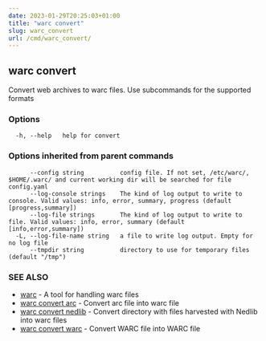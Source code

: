 ```yaml
---
date: 2023-01-29T20:25:03+01:00
title: "warc convert"
slug: warc_convert
url: /cmd/warc_convert/
---
```

## warc convert

Convert web archives to warc files. Use subcommands for the supported formats

### Options

```
  -h, --help   help for convert
```

### Options inherited from parent commands

```
      --config string          config file. If not set, /etc/warc/, $HOME/.warc/ and current working dir will be searched for file config.yaml
      --log-console strings    The kind of log output to write to console. Valid values: info, error, summary, progress (default [progress,summary])
      --log-file strings       The kind of log output to write to file. Valid values: info, error, summary (default [info,error,summary])
  -L, --log-file-name string   a file to write log output. Empty for no log file
      --tmpdir string          directory to use for temporary files (default "/tmp")
```

### SEE ALSO

* [warc](../warc/)	 - A tool for handling warc files
* [warc convert arc](../warc_convert_arc/)	 - Convert arc file into warc file
* [warc convert nedlib](../warc_convert_nedlib/)	 - Convert directory with files harvested with Nedlib into warc files
* [warc convert warc](../warc_convert_warc/)	 - Convert WARC file into WARC file

